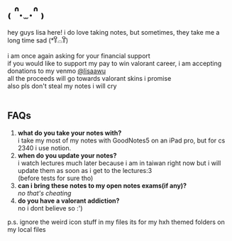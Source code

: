 # ₍ ᐢ.  ̫ .ᐢ ₎ #

hey guys lisa here! i do love taking notes, but sometimes, they take me a long time sad (*꒦ິ⌓꒦ີ) <br />
<br />
i am once again asking for your financial support <br />
if you would like to support my pay to win valorant career, i am accepting donations to my venmo [@lisaawu](https://venmo.com/code?user_id=2662090422616064790) <br />
all the proceeds will go towards valorant skins i promise <br />
also pls don't steal my notes i will cry <br />
<br />
## FAQs ##
1. **what do you take your notes with?**<br /> 
    i take my most of my notes with GoodNotes5 on an iPad pro, but for cs 2340 i use notion.<br />
2. **when do you update your notes?**<br />
    i watch lectures much later because i am in taiwan right now but i will update them as soon as i get to the lectures:3<br />
    (before tests for sure tho)
3.  **can i bring these notes to my open notes exams(if any)?** <br />
    *no that's cheating* 
4.  **do you have a valorant addiction?** <br />
    no i dont believe so :')

p.s. ignore the weird icon stuff in my files its for my hxh themed folders on my local files 
